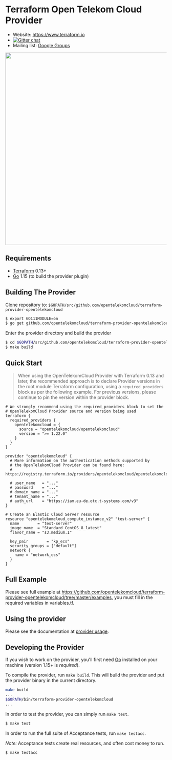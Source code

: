 Terraform Open Telekom Cloud Provider
=====================================

- Website: https://www.terraform.io
- [![Gitter chat](https://badges.gitter.im/hashicorp-terraform/Lobby.png)](https://gitter.im/hashicorp-terraform/Lobby)
- Mailing list: [Google Groups](http://groups.google.com/group/terraform-tool)

<img src="https://cdn.rawgit.com/hashicorp/terraform-website/master/content/source/assets/images/logo-hashicorp.svg" width="600px">

Requirements
------------

- [Terraform](https://www.terraform.io/downloads.html) 0.13+
- [Go](https://golang.org/doc/install) 1.15 (to build the provider plugin)


Building The Provider
---------------------

Clone repository to: `$GOPATH/src/github.com/opentelekomcloud/terraform-provider-opentelekomcloud`

```sh
$ export GO111MODULE=on
$ go get github.com/opentelekomcloud/terraform-provider-opentelekomcloud
```

Enter the provider directory and build the provider

```sh
$ cd $GOPATH/src/github.com/opentelekomcloud/terraform-provider-opentelekomcloud
$ make build
```

Quick Start
-----------
> When using the OpenTelekomCloud Provider with Terraform 0.13 and later, the recommended approach is to declare Provider versions in the root module Terraform configuration, using a `required_providers` block as per the following example. For previous versions, please continue to pin the version within the provider block.

```hcl
# We strongly recommend using the required_providers block to set the
# OpenTelekomCloud Provider source and version being used
terraform {
  required_providers {
    opentelekomcloud = {
      source = "opentelekomcloud/opentelekomcloud"
      version = ">= 1.22.0"
    }
  }
}

provider "opentelekomcloud" {
  # More information on the authentication methods supported by
  # the OpenTelekomCloud Provider can be found here:
  # https://registry.terraform.io/providers/opentelekomcloud/opentelekomcloud/latest/docs

  # user_name   = "..."
  # password    = "..."
  # domain_name = "..."
  # tenant_name = "..."
  # auth_url    = "https://iam.eu-de.otc.t-systems.com/v3"
}

# Create an Elastic Cloud Server resource
resource "opentelekomcloud_compute_instance_v2" "test-server" {
  name        = "test-server"
  image_name  = "Standard_CentOS_8_latest"
  flavor_name = "s3.medium.1"

  key_pair        = "kp_ecs"
  security_groups = ["default"]
  network {
    name = "network_ecs"
  }
}
```

Full Example
------------
Please see full example at https://github.com/opentelekomcloud/terraform-provider-opentelekomcloud/tree/master/examples,
you must fill in the required variables in variables.tf.

Using the provider
------------------
Please see the documentation at [provider usage](docs/index.md).

Developing the Provider
-----------------------

If you wish to work on the provider, you'll first need [Go](https://golang.org) installed on your machine (version 1.15+ is *required*).

To compile the provider, run `make build`. This will build the provider and put the provider binary in the current directory.

```sh
make build
...
$GOPATH/bin/terraform-provider-opentelekomcloud
...
```

In order to test the provider, you can simply run `make test`.

```sh
$ make test
```

In order to run the full suite of Acceptance tests, run `make testacc`.

*Note:* Acceptance tests create real resources, and often cost money to run.

```sh
$ make testacc
```
